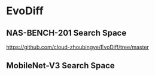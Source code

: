 # EvoDiff
## NAS-BENCH-201 Search Space
https://github.com/cloud-zhoubingye/EvoDiff/tree/master
## MobileNet-V3 Search Space
